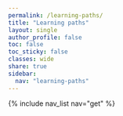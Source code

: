 ```yaml
---
permalink: /learning-paths/
title: "Learning paths"
layout: single
author_profile: false
toc: false
toc_sticky: false
classes: wide
share: true
sidebar:
  nav: "learning-paths"
---
```


{% include nav_list nav="get" %}


